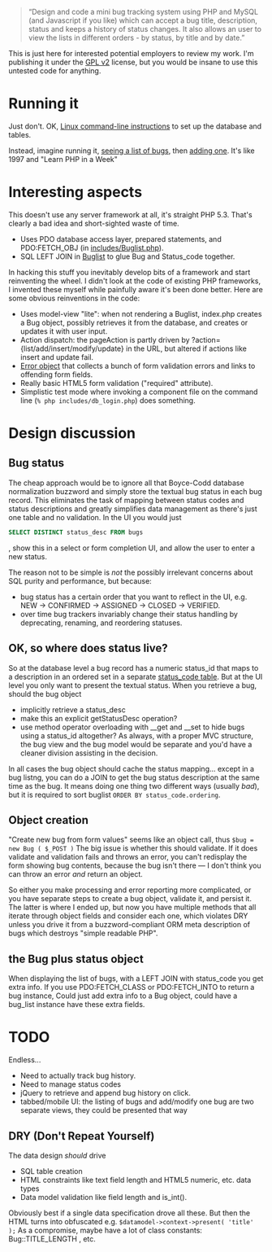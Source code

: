 <blockquote>&ldquo;Design and code a mini bug tracking system using PHP and MySQL (and Javascript if you like) which can accept a bug title, description, status and keeps a history of status changes. It also allows an user to view the lists in different orders - by status, by title and by date.&rdquo;</blockquote>
This is just here for interested potential employers to review my work.  I'm publishing it under the <a href="http://en.wikipedia.org/wiki/GPL#Version_2">GPL v2</a> license, but you would be insane to use this untested code for anything.

Running it
==========
Just don't.  OK, <a href="/skierpage/minibugz/blob/master/sql/setup.txt">Linux command-line instructions</a> to set up the database and tables.

Instead, imagine running it, <a href="https://github.com/skierpage/minibugz/raw/master/docs/minibugs_listbugs_screenshot.png">seeing a list of bugs</a>, then <a href="https://github.com/skierpage/minibugz/raw/master/docs/minibugs_add_screenshot.png">adding one</a>.  It's like 1997 and "Learn PHP in a Week"

Interesting aspects
===================
This doesn't use any server framework at all, it's straight PHP 5.3.  That's clearly a bad idea and short-sighted waste of time.

* Uses PDO database access layer, prepared statements, and PDO:FETCH_OBJ (in <a href="/skierpage/minibugz/blob/master/includes/Buglist.php">includes/Buglist.php</a>).
* SQL LEFT JOIN in <a href="/skierpage/minibugz/blob/master/includes/Buglist.php">Buglist</a> to glue Bug and Status_code together.

In hacking this stuff you inevitably develop bits of a framework and start reinventing the wheel. I didn't look at the code of existing PHP frameworks, I invented these myself while painfully aware it's been done better. Here are some obvious reinventions in the code:

* Uses model-view "lite": when not rendering a Buglist, index.php creates a Bug object, possibly retrieves it from the database, and creates or updates it with user input.
* Action dispatch: the pageAction is partly driven by ?action={list/add/insert/modify/update} in the URL, but altered if actions like insert and update fail.
* <a href="/skierpage/minibugz/blob/master/includes/Error.php#LC15">Error object</a> that collects a bunch of form validation errors and links to offending form fields.
* Really basic HTML5 form validation ("required" attribute).
* Simplistic test mode where invoking a component file  on the command line (`% php includes/db_login.php`) does something.


Design discussion
=================

Bug status
----------
The cheap approach would be to ignore all that Boyce-Codd database normalization buzzword
and simply store the textual bug status in each bug record.  This eliminates the task of mapping between status codes and status descriptions and greatly simplifies data management as there's just one table and no validation.  In the UI you would just
```sql
SELECT DISTINCT status_desc FROM bugs
```
, show this in a select or form completion UI, and allow the user to enter a new status.

The reason not to be simple is *not* the possibly irrelevant concerns about SQL purity and performance, but because:

* bug status has a certain order that you want to reflect in the UI, e.g. NEW -> CONFIRMED -> ASSIGNED -> CLOSED -> VERIFIED.
* over time bug trackers invariably change their status handling by deprecating, renaming, and reordering statuses.

OK, so where does status live?
------------------------------
So at the database level a bug record has a numeric status_id that maps to a description in an ordered set in a separate <a href="/skierpage/minibugz/blob/master/sql/status_code.sql">status_code table</a>.  But at the UI level you only want to present the textual status.  When you retrieve a bug, should the bug object

* implicitly retrieve a status_desc
* make this an explicit getStatusDesc operation?
* use method operator overloading with __get and __set to hide bugs using a status_id altogether?
As always, with a proper MVC structure, the bug view and the bug model would be separate and you'd have a cleaner division assisting in the decision.

In all cases the bug object should cache the status mapping... except in a bug listng, you can do a JOIN to get the bug status description at the same time as the bug.  It means doing one thing two different ways (usually _bad_), but it is required to sort buglist ```ORDER BY status_code.ordering```.

Object creation
---------------
"Create new bug from form values" seems like an object call, thus ```$bug = new Bug ( $_POST )```
The big issue is whether this should validate.
If it does validate and validation fails and throws an error, you can't redisplay the form showing bug contents, because the bug isn't there &mdash; I don't think you can throw an error *and* return an object.

So either you make processing and error reporting more complicated, or you have separate steps to create a bug object, validate it, and persist it.  The latter is where I ended up, but now you have multiple methods that all iterate through object fields and consider each one, which violates DRY unless you drive it from a buzzword-compliant ORM meta description of bugs which destroys "simple readable PHP".

the Bug plus status object
--------------------------
When displaying the list of bugs, with a LEFT JOIN with status_code you get extra info.
If you use PDO:FETCH_CLASS or PDO:FETCH_INTO to return a bug instance,
Could just add extra info to a Bug object, could have a bug_list instance have these extra fields.

TODO
====
Endless...

* Need to actually track bug history.
* Need to manage status codes
* jQuery to retrieve and append bug history on click.
* tabbed/mobile UI: the listing of bugs and add/modify one bug are two separate views, they could be presented that way


DRY (Don't Repeat Yourself)
---------------------------
The data design _should_ drive

* SQL table creation
* HTML constraints like text field length and HTML5 numeric, etc. data types
* Data model validation like field length and is_int().

Obviously best if a single data specification drove all these.  But then the HTML turns into obfuscated e.g. ```$datamodel->context->present( 'title' );``` As a compromise, maybe have a lot of class constants: Bug::TITLE_LENGTH , etc.
